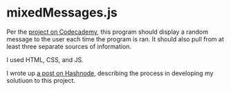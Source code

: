 # mixedMessages.js

Per the [project on Codecademy](https://www.codecademy.com/paths/full-stack-engineer-career-path/tracks/fscp-javascript-syntax-portfolio-project/modules/fscp-mixed-messages/kanban_projects/mixed-messages), this program should display a random message to the user each time the program is ran. It should also pull from at least three separate sources of information.

I used HTML, CSS, and JS.

I wrote up [a post on Hashnode](https://www.codecademy.com/paths/full-stack-engineer-career-path/tracks/fscp-javascript-syntax-portfolio-project/modules/fscp-mixed-messages/kanban_projects/mixed-messages), describing the process in developing my solutiuon to this project.
